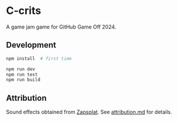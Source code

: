 # C-crits

A game jam game for GitHub Game Off 2024.

## Development

```sh
npm install  # first time

npm run dev
npm run test
npm run build
```

## Attribution

Sound effects obtained from [Zapsplat](https://www.zapsplat.com). See [attribution.md](./attribution.md) for details.
